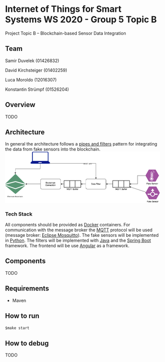 
# Internet of Things for Smart Systems WS 2020 - Group 5 Topic B

Project Topic B – Blockchain-based Sensor Data Integration

## Team

Samir Duvelek (01426832)

David Kirchsteiger (01402259)

Luca Moroldo (12016307)

Konstantin Strümpf (01526204)

## Overview

TODO

## Architecture

In general the architecture follows a [pipes and filters](https://docs.microsoft.com/en-us/azure/architecture/patterns/pipes-and-filters) pattern for integrating the data from fake sensors into the blockchain.
![Architecture Diagram](./docs/img/architecture-diagram.png)

### Tech Stack
All components should be provided as [Docker](https://www.docker.com/) containers. 
For communication with the message broker the [MQTT](https://mqtt.org/) protocol will be used (message broker: [Eclipse Mosquitto](https://mosquitto.org/)).
The fake sensors will be implemented in [Python](https://www.python.org/).
The filters will be implemented with [Java](https://www.java.com/en/) and the [Spring Boot](https://spring.io/projects/spring-boot) framework.
The frontend will be use [Angular](https://angular.io/) as a framework.

## Components

TODO

## Requirements
- Maven 

## How to run
`$make start`


## How to debug

TODO
